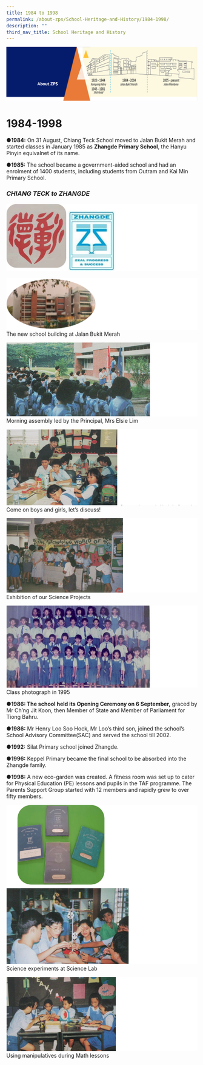 ```yaml
---
title: 1984 to 1998
permalink: /about-zps/School-Heritage-and-History/1984-1998/
description: ""
third_nav_title: School Heritage and History
---
```

![](/images/AboutUs.png)

1984-1998
========

<b>●1984:</b> On 31 August, Chiang Teck School moved to Jalan Bukit Merah and started classes in January 1985 as <b>Zhangde Primary School</b>, the Hanyu Pinyin equivalnet of its name. 

<b>●1985:</b> The school became a government-aided school and had an enrolment of 1400 students, including students from Outram and Kai Min Primary School.

### <i>CHIANG TECK to ZHANGDE</i>

![](/images/1984-1.png)

![](/images/1984-2.png)
The new school building at Jalan Bukit Merah

![](/images/1984-3.png)
Morning assembly led by the Principal, Mrs Elsie Lim

![](/images/1984-4.png)
Come on boys and girls, let’s discuss!

![](/images/1984-5.png)
Exhibition of our Science Projects

![](/images/1984-6.png)
Class photograph in 1995


<b>●1986: The school held its Opening Ceremony on 6 September,</b> graced by Mr Ch’ng Jit Koon, then Member of State and Member of Parliament for Tiong Bahru.

<b>●1986:</b> Mr Henry Loo Soo Hock, Mr Loo’s third son, joined the school’s School Advisory Committee(SAC) and served the school till 2002.

<b>●1992:</b> Silat Primary school joined Zhangde.

<b>●1996:</b> Keppel Primary became the final school to be absorbed into the Zhangde family. 

<b>●1998:</b> A new eco-garden was created. A fitness room was set up to cater for Physical Education (PE) lessons and pupils in the TAF programme. The Parents Support Group started with 12 members and rapidly grew to over fifty members.

![](/images/1984-7.png)
Science experiments at Science Lab

![](/images/1984-8.png)
Using manipulatives during Math lessons